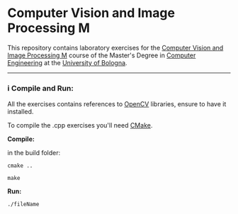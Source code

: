 # Computer Vision and Image Processing M

This repository contains laboratory exercises for the [Computer Vision and Image Processing M](http://www.ingegneriarchitettura.unibo.it/it/corsi/insegnamenti/insegnamento/2017/385495) course of the Master's Degree in [Computer Engineering](http://corsi.unibo.it/ingegneriainformaticam/Pagine/default.aspx) at the [University of Bologna](http://www.unibo.it/it).

---

### :information_source: Compile and Run:
All the exercises contains references to [OpenCV](https://opencv.org/) libraries, ensure to have it installed.

To compile the .cpp exercises you'll need [CMake](https://cmake.org/).

**Compile:**

in the build folder:

`cmake ..`

`make`

**Run:**

`./fileName`
